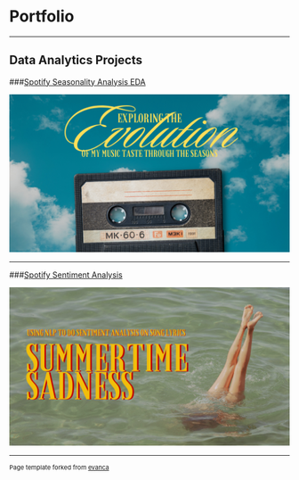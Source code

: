 # Portfolio

---

## Data Analytics Projects 

###[Spotify Seasonality Analysis EDA](/seasons_eda.md)

<img src="images/seasons_eda.png?raw=true" width="600"/>

---
###[Spotify Sentiment Analysis](/sentiment_analysis.md)

<img src="images/sentiment_analysis.png?raw=true" width="600"/>

---
<p style="font-size:11px">Page template forked from <a href="https://github.com/evanca/quick-portfolio">evanca</a></p>
<!-- Remove above link if you don't want to attibute -->
